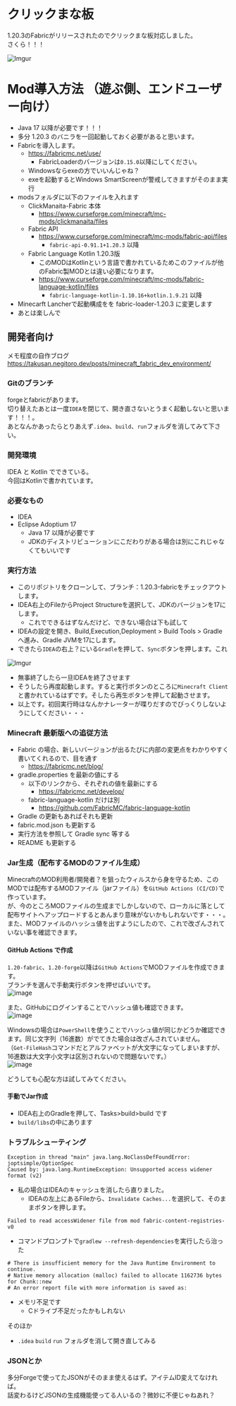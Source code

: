 # クリックまな板
1.20.3のFabricがリリースされたのでクリックまな板対応しました。  
さくら！！！

![Imgur](https://imgur.com/aVBfsrL.png)

# Mod導入方法 （遊ぶ側、エンドユーザー向け）
- Java 17 以降が必要です！！！
- 多分 1.20.3 のバニラを一回起動しておく必要があると思います。
- Fabricを導入します。
    - https://fabricmc.net/use/
      - FabricLoaderのバージョンは`0.15.0`以降にしてください。
    - Windowsならexeの方でいいんじゃね？
    - exeを起動するとWindows SmartScreenが警戒してきますがそのまま実行
- modsフォルダに以下のファイルを入れます
    - ClickManaita-Fabric 本体
        - https://www.curseforge.com/minecraft/mc-mods/clickmanaita/files
    - Fabric API
        - https://www.curseforge.com/minecraft/mc-mods/fabric-api/files
          - `fabric-api-0.91.1+1.20.3` 以降
    - Fabric Language Kotlin 1.20.3版
        - このMODはKotlinという言語で書かれているためこのファイルが他のFabric製MODとは違い必要になります。
        - https://www.curseforge.com/minecraft/mc-mods/fabric-language-kotlin/files
          - `fabric-language-kotlin-1.10.16+kotlin.1.9.21` 以降
- Minecarft Lancherで起動構成をを fabric-loader-1.20.3 に変更します
- あとは楽しんで

## 開発者向け

メモ程度の自作ブログ  
https://takusan.negitoro.dev/posts/minecraft_fabric_dev_environment/

### Gitのブランチ
forgeとfabricがあります。  
切り替えたあとは一度`IDEA`を閉じて、開き直さないとうまく起動しないと思います！！！。  
あとなんかあったらとりあえず`.idea`、`build`、`run`フォルダを消してみて下さい。

### 開発環境
IDEA と Kotlin でできている。  
今回はKotlinで書かれています。

### 必要なもの
- IDEA
- Eclipse Adoptium 17
  - Java 17 以降が必要です
  - JDKのディストリビューションにこだわりがある場合は別にこれじゃなくてもいいです

### 実行方法
- このリポジトリをクローンして、ブランチ：1.20.3-fabricをチェックアウトします。
- IDEA右上のFileからProject Structureを選択して、JDKのバージョンを17にします。
   - これでできるはずなんだけど、できない場合は下も試して
- IDEAの設定を開き、Build,Execution,Deployment > Build Tools > Gradle へ進み、Gradle JVMを17にします。
- できたら`IDEA`の右上？にいる`Gradle`を押して、`Sync`ボタンを押します。これ

![Imgur](https://imgur.com/0ra6jbW.png)  

- 無事終了したら一旦IDEAを終了させます
- そうしたら再度起動します。すると実行ボタンのところに`Minecraft Client`と書かれているはずです。そしたら再生ボタンを押して起動させます。
- 以上です。初回実行時はなんかナレーターが喋りだすのでびっくりしないようにしてください・・・

### Minecraft 最新版への追従方法

- Fabric の場合、新しいバージョンが出るたびに内部の変更点をわかりやすく書いてくれるので、目を通す
  - https://fabricmc.net/blog/
- gradle.properties を最新の値にする
  - 以下のリンクから、それぞれの値を最新にする
    - https://fabricmc.net/develop/
  - fabric-language-kotlin だけは別
    - https://github.com/FabricMC/fabric-language-kotlin
- Gradle の更新もあればそれも更新
- fabric.mod.json も更新する
- 実行方法を参照して Gradle sync 等する
- README も更新する

### Jar生成（配布するMODのファイル生成）
MinecraftのMOD利用者/開発者？を狙ったウィルスから身を守るため、このMODでは配布するMODファイル（jarファイル）を`GitHub Actions (CI/CD)`で作っています。  
が、今のところMODファイルの生成までしかしないので、ローカルに落として配布サイトへアップロードするとあんまり意味がないかもしれないです・・・。  
また、MODファイルのハッシュ値を出すようにしたので、これで改ざんされていない事を確認できます。

#### GitHub Actions で作成
`1.20-fabric`、`1.20-forge`以降は`GitHub Actions`でMODファイルを作成できます。  
ブランチを選んで手動実行ボタンを押せばいいです。  
![image](https://github.com/takusan23/ClickManaita2/assets/32033405/ac87cda2-ec4d-42aa-a239-42107c2ce101)

また、GitHubにログインすることでハッシュ値も確認できます。  
![image](https://github.com/takusan23/ClickManaita2/assets/32033405/860dfc63-141b-4960-b04d-f01a62728026)

Windowsの場合は`PowerShell`を使うことでハッシュ値が同じかどうか確認できます。同じ文字列（16進数）がでてきた場合は改ざんされていません。  
（`Get-FileHash`コマンドだとアルファベットが大文字になってしまいますが、16進数は大文字小文字は区別されないので問題ないです。）  
![image](https://github.com/takusan23/ClickManaita2/assets/32033405/7af7c31a-caa9-43ee-b393-88758082af9e)

どうしても心配な方は試してみてください。

#### 手動でJar作成
- IDEA右上のGradleを押して、Tasks>build>build です  
- `build/libs`の中にあります

### トラブルシューティング
```
Exception in thread "main" java.lang.NoClassDefFoundError: joptsimple/OptionSpec
Caused by: java.lang.RuntimeException: Unsupported access widener format (v2)
```

- 私の場合はIDEAのキャッシュを消したら直りました。
  - IDEAの左上にあるFileから、`Invalidate Caches...`を選択して、そのままボタンを押します。

```
Failed to read accessWidener file from mod fabric-content-registries-v0
```

- コマンドプロンプトで`gradlew --refresh-dependencies`を実行したら治った

```
# There is insufficient memory for the Java Runtime Environment to continue.
# Native memory allocation (malloc) failed to allocate 1162736 bytes for Chunk::new
# An error report file with more information is saved as:
```

- メモリ不足です
  - Cドライブ不足だったかもしれない

そのほか

- `.idea` `build` `run` フォルダを消して開き直してみる

### JSONとか
多分Forgeで使ってたJSONがそのまま使えるはず。アイテムID変えてなければ。  
話変わるけどJSONの生成機能使ってる人いるの？微妙に不便じゃねあれ？
